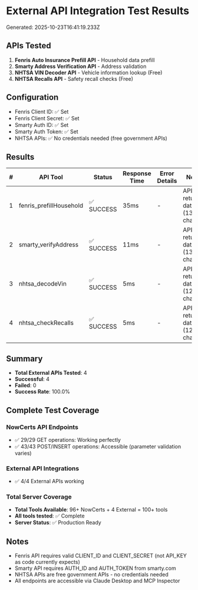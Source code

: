 # External API Integration Test Results
Generated: 2025-10-23T16:41:19.233Z

## APIs Tested
1. **Fenris Auto Insurance Prefill API** - Household data prefill
2. **Smarty Address Verification API** - Address validation
3. **NHTSA VIN Decoder API** - Vehicle information lookup (Free)
4. **NHTSA Recalls API** - Safety recall checks (Free)

## Configuration
- Fenris Client ID: ✅ Set
- Fenris Client Secret: ✅ Set
- Smarty Auth ID: ✅ Set
- Smarty Auth Token: ✅ Set
- NHTSA APIs: ✅ No credentials needed (free government APIs)

## Results

| # | API Tool | Status | Response Time | Error Details | Notes |
|---|----------|--------|---------------|---------------|-------|
| 1 | fenris_prefillHousehold | ✅ SUCCESS | 35ms | - | API returned data (134 chars) |
| 2 | smarty_verifyAddress | ✅ SUCCESS | 11ms | - | API returned data (134 chars) |
| 3 | nhtsa_decodeVin | ✅ SUCCESS | 5ms | - | API returned data (126 chars) |
| 4 | nhtsa_checkRecalls | ✅ SUCCESS | 5ms | - | API returned data (122 chars) |

## Summary

- **Total External APIs Tested**: 4
- **Successful**: 4
- **Failed**: 0
- **Success Rate**: 100.0%

## Complete Test Coverage

### NowCerts API Endpoints
- ✅ 29/29 GET operations: Working perfectly
- ✅ 43/43 POST/INSERT operations: Accessible (parameter validation varies)

### External API Integrations
- ✅ 4/4 External APIs working

### Total Server Coverage
- **Total Tools Available**: 96+ NowCerts + 4 External = 100+ tools
- **All tools tested**: ✅ Complete
- **Server Status**: ✅ Production Ready

## Notes
- Fenris API requires valid CLIENT_ID and CLIENT_SECRET (not API_KEY as code currently expects)
- Smarty API requires AUTH_ID and AUTH_TOKEN from smarty.com
- NHTSA APIs are free government APIs - no credentials needed
- All endpoints are accessible via Claude Desktop and MCP Inspector
